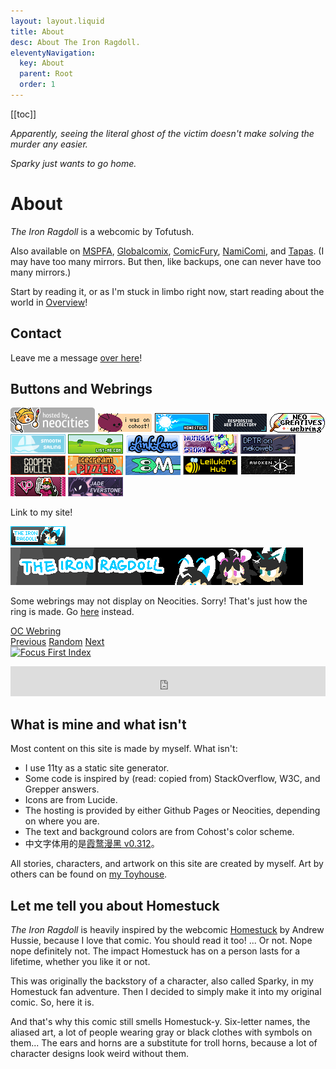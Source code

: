 ```yaml
---
layout: layout.liquid
title: About
desc: About The Iron Ragdoll.
eleventyNavigation:
  key: About
  parent: Root
  order: 1
---
```


[[toc]]

<link rel="stylesheet" href="https://webcomicring.org/js/comicring.css">

*Apparently, seeing the literal ghost of the victim doesn't make solving the murder any easier.*

*Sparky just wants to go home.*

# About

*The Iron Ragdoll* is a webcomic by Tofutush.

Also available on [MSPFA](https://mspfa.com/?s=50350&p=1), [Globalcomix](https://globalcomix.com/c/the-iron-ragdoll), [ComicFury](https://the-iron-ragdoll.thecomicseries.com), [NamiComi](https://namicomi.com/en/title/EGyt8a6z/the-iron-ragdoll/chapters?lang=en), and [Tapas](https://tapas.io/series/The-Iron-Ragdoll). (I may have too many mirrors. But then, like backups, one can never have too many mirrors.)

Start by reading it, or as I'm stuck in limbo right now, start reading about the world in [Overview](/world/overview/)!

## Contact

Leave me a message [over here](/contact/)!

## Buttons and Webrings

<div class="buttons">
  <img alt="Hosted by Neocities" src="/img/bg/hostedbyneocities.png"/>
  <img alt="I was on Cohost" src="/img/bg/iwasoncohost.gif"/>
  <a href="https://homestuck.com"><img alt="Homestuck" src="/img/bg/homestuck.png"/></a>
  <a href="https://kalechips.net/responsive/index"><img alt="Responsive webring" src="/img/bg/responsive.png"/></a>
  <a href="http://neocreatives.byethost5.com"><img alt="Neocreatives webring" src="/img/bg/neocreatives.png"/></a>
  <a href="https://smoothsailing.asclaria.org"><img alt="Smooth Sailings Listings" src="/img/bg/smoothsailings.png"/></a>
  <a href="https://list-me.com"><img alt="List me" src="/img/bg/linkme.png"/></a>
  <a href="https://linklane.net"><img alt="Link lane" src="/img/bg/linklane.png"/></a>
  <a href="https://numbersstory.com"><img alt="Numbers Story" src="/img/bg/numbersstory.png"/></a>
  <a href="https://dptr.nekoweb.org"><img alt="Departure" src="/img/bg/dptr.gif"/></a>
  <a href="https://midgetsausage.neocities.org/cooperbullet"><img alt="Cooper Bullet" src="/img/bg/cooperbullet.gif"/></a>
  <a href="https://icecreampizzer.art/"><img alt="Ice Cream Pizzer" src="/img/bg/pizzer.gif"/></a>
  <a href="https://melvian.xyz"><img alt="Melvian" src="/img/bg/melvian.png"/></a>
  <a href="https://leilukin.com"><img alt="Leilukin's Hub" src="/img/bg/leilukinshub.png"/></a>
  <a href="https://glykon.neocities.org"><img alt="Glykon" src="/img/bg/glykon.png"/></a>
  <a href="https://visionaryparacosmos.neocities.org"><img alt="Visionary Paracosmos" src="/img/bg/visionaryparacosmos.png"/></a>
  <a href="https://jadeevergreen.com"><img alt="Jade Evergreen" src="/img/bg/jadeevergreen.png"/></a>
</div>

Link to my site!

<div class="buttons"><img alt="The Iron Ragdoll" src="/img/bg/88x31.gif"/></div>

<img class="max" alt="The Iron Ragdoll banner" src="/img/bg/468x60.png"/>

Some webrings may not display on Neocities. Sorry! That's just how the ring is made. Go [here](https://tofutush.github.io/The-Iron-Ragdoll/about#buttons-and-webrings) instead.

<div id="oc-webring-widget">
    <div id="oc-webring-title"><a href="https://tofutush.github.io/oc-webring">OC Webring</a></div>
    <div id="oc-webring-controls">
        <a href="https://tofutush.github.io/oc-webring/prev/?site=The Iron Ragdoll">Previous</a>
        <a href="https://tofutush.github.io/oc-webring/rand/?site=The Iron Ragdoll">Random</a>
        <a href="https://tofutush.github.io/oc-webring/next/?site=The Iron Ragdoll">Next</a>
    </div>
</div>

<div id='webcomicwebring'>
  <script type="text/javascript" src="https://webcomicring.org/js/comicring-variables.js"></script>
  <script type="text/javascript" src="https://webcomicring.org/js/comicring-widget.js"></script>
</div>

<div id='focusfirst-webring'>
  <script type="text/javascript" src="https://www.beepbird.net/webring/onionring-variables.js"></script>
  <script type="text/javascript" src="https://www.beepbird.net/webring/onionring-widget.js"></script>
  <noscript><a href='https://www.beepbird.net/index.html'><img src="https://www.beepbird.net/webring/focusfirst.png" alt="Focus First Index"></a></noscript>
</div>

<script src="https://gusbus.space/smallweb-subway.js/comics.js"></script>
<smallweb-subway-comics></smallweb-subway-comics>

<iframe id="bucket-webring" style="width: 100%; height: 3rem; border: none;" src="https://webring.bucketfish.me/embed.html?name=The Iron Ragdoll"></iframe>

## What is mine and what isn't

Most content on this site is made by myself. What isn't:

- I use 11ty as a static site generator.
- Some code is inspired by (read: copied from) StackOverflow, W3C, and Grepper answers.
- Icons are from Lucide.
- The hosting is provided by either Github Pages or Neocities, depending on where you are.
- The text and background colors are from Cohost's color scheme.
- 中文字体用的是[霞鹜漫黑 v0.312](https://github.com/lxgw/LxgwMarkerGothic)。

All stories, characters, and artwork on this site are created by myself. Art by others can be found on [my Toyhouse](https://toyhou.se/Tofutush).

## Let me tell you about Homestuck

*The Iron Ragdoll* is heavily inspired by the webcomic [Homestuck](https://www.homestuck.com) by Andrew Hussie, because I love that comic. You should read it too! ... Or not. Nope nope definitely not. The impact Homestuck has on a person lasts for a lifetime, whether you like it or not.

This was originally the backstory of a character, also called Sparky, in my Homestuck fan adventure. Then I decided to simply make it into my original comic. So, here it is.

And that's why this comic still smells Homestuck-y. Six-letter names, the aliased art, a lot of people wearing gray or black clothes with symbols on them... The ears and horns are a substitute for troll horns, because a lot of character designs look weird without them.
